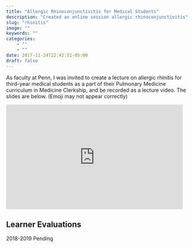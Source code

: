 ```yaml
---
title: "Allergic Rhinoconjunctivitis for Medical Students"
description: "Created an online session allergic rhinoconjunctivitis"
slug: "rhinitis"
image: ""
keywords: ""
categories:
    - ""
    - ""
date: 2017-11-24T22:42:51-05:00
draft: false
---
```



As faculty at Penn, I was invited to create a lecture on allergic rhinitis for third-year medical students as a part of their Pulmonary Medicine curriculum in Medicine Clerkship, and be recorded as a lecture video.
The slides are below. (Emoji may not appear correctly)

<iframe src="https://docs.google.com/presentation/d/e/2PACX-1vTj0SaCftyJYq1NQumMpKtvo3rlzdfH8Hw53zQaRvLOKL93z7ghrMN4m__p4QA3JyYpfAFzU0tlpDJ6/embed?start=false&loop=false&delayms=3000" frameborder="0" width=480" height="285" allowfullscreen="true" mozallowfullscreen="true" webkitallowfullscreen="true"></iframe>

## Learner Evaluations
2018-2019
Pending
